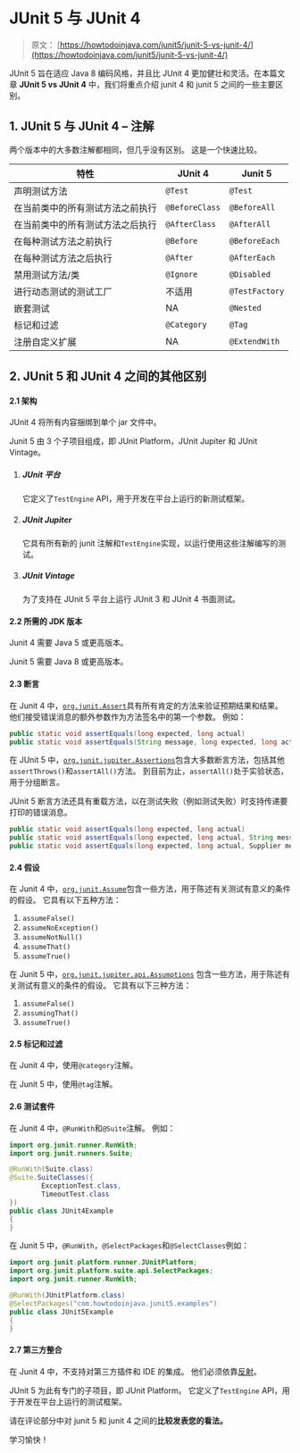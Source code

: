 # JUnit 5 与 JUnit 4

> 原文： [https://howtodoinjava.com/junit5/junit-5-vs-junit-4/](https://howtodoinjava.com/junit5/junit-5-vs-junit-4/)

JUnit 5 旨在适应 Java 8 编码风格，并且比 JUnit 4 更加健壮和灵活。在本篇文章 **JUnit 5 vs JUnit 4** 中，我们将重点介绍 junit 4 和 junit 5 之间的一些主要区别。

## 1\. JUnit 5 与 JUnit 4 – 注解

两个版本中的大多数注解都相同，但几乎没有区别。 这是一个快速比较。

| 特性 | JUnit 4 | Junit 5 |
| --- | --- | --- |
| 声明测试方法 | `@Test` | `@Test` |
| 在当前类中的所有测试方法之前执行 | `@BeforeClass` | `@BeforeAll` |
| 在当前类中的所有测试方法之后执行 | `@AfterClass` | `@AfterAll` |
| 在每种测试方法之前执行 | `@Before` | `@BeforeEach` |
| 在每种测试方法之后执行 | `@After` | `@AfterEach` |
| 禁用测试方法/类 | `@Ignore` | `@Disabled` |
| 进行动态测试的测试工厂 | 不适用 | `@TestFactory` |
| 嵌套测试 | NA | `@Nested` |
| 标记和过滤 | `@Category` | `@Tag` |
| 注册自定义扩展 | NA | `@ExtendWith` |

## 2\. JUnit 5 和 JUnit 4 之间的其他区别

#### 2.1 架构

JUnit 4 将所有内容捆绑到单个 jar 文件中。

Junit 5 由 3 个子项目组成，即 JUnit Platform，JUnit Jupiter 和 JUnit Vintage。

1.  ##### JUnit 平台

    它定义了`TestEngine` API，用于开发在平台上运行的新测试框架。

2.  ##### JUnit Jupiter 

    它具有所有新的 junit 注解和`TestEngine`实现，以运行使用这些注解编写的测试。

3.  ##### JUnit Vintage

    为了支持在 JUnit 5 平台上运行 JUnit 3 和 JUnit 4 书面测试。

#### 2.2 所需的 JDK 版本

Junit 4 需要 Java 5 或更高版本。

Junit 5 需要 Java 8 或更高版本。

#### 2.3 断言

在 Junit 4 中，[`org.junit.Assert`](http://junit.org/junit4/javadoc/4.12/org/junit/Assert.html)具有所有肯定的方法来验证预期结果和结果。
他们接受错误消息的额外参数作为方法签名中的第一个参数。 例如：

```java
public static void assertEquals(long expected, long actual)
public static void assertEquals(String message, long expected, long actual)

```

在 JUnit 5 中，[`org.junit.jupiter.Assertions`](http://junit.org/junit5/docs/current/api/org/junit/jupiter/api/Assertions.html)包含大多数断言方法，包括其他`assertThrows()`和`assertAll()`方法。 到目前为止，`assertAll()`处于实验状态，用于分组断言。

JUnit 5 断言方法还具有重载方法，以在测试失败（例如测试失败）时支持传递要打印的错误消息。

```java
public static void assertEquals(long expected, long actual)
public static void assertEquals(long expected, long actual, String message)
public static void assertEquals(long expected, long actual, Supplier messageSupplier)

```

#### 2.4 假设

在 Junit 4 中，[`org.junit.Assume`](http://junit.org/junit4/javadoc/4.12/org/junit/Assume.html)包含一些方法，用于陈述有关测试有意义的条件的假设。 它具有以下五种方法：

1.  `assumeFalse()`
2.  `assumeNoException()`
3.  `assumeNotNull()`
4.  `assumeThat()`
5.  `assumeTrue()`

在 Junit 5 中，[`org.junit.jupiter.api.Assumptions`](http://junit.org/junit5/docs/current/api/org/junit/jupiter/api/Assumptions.html) 包含一些方法，用于陈述有关测试有意义的条件的假设。 它具有以下三种方法：

1.  `assumeFalse()`
2.  `assumingThat​()`
3.  `assumeTrue()`

#### 2.5 标记和过滤

在 Junit 4 中，使用`@category`注解。

在 Junit 5 中，使用`@tag`注解。

#### 2.6 测试套件

在 Junit 4 中，`@RunWith`和`@Suite`注解。 例如：

```java
import org.junit.runner.RunWith;
import org.junit.runners.Suite;

@RunWith(Suite.class)
@Suite.SuiteClasses({
        ExceptionTest.class, 
        TimeoutTest.class
})
public class JUnit4Example 
{
}

```

在 Junit 5 中，`@RunWith`，`@SelectPackages`和`@SelectClasses`例如：

```java
import org.junit.platform.runner.JUnitPlatform;
import org.junit.platform.suite.api.SelectPackages;
import org.junit.runner.RunWith;

@RunWith(JUnitPlatform.class)
@SelectPackages("com.howtodoinjava.junit5.examples")
public class JUnit5Example 
{
}

```

#### 2.7 第三方整合

在 Junit 4 中，不支持对第三方插件和 IDE 的集成。 他们必须依靠[反射](//howtodoinjava.com/java/related-concepts/real-usage-examples-of-reflection-in-java/)。

JUnit 5 为此有专门的子项目，即 JUnit Platform。 它定义了`TestEngine` API，用于开发在平台上运行的测试框架。

请在评论部分中对 junit 5 和 junit 4 之间的**比较发表您的看法。**

学习愉快！